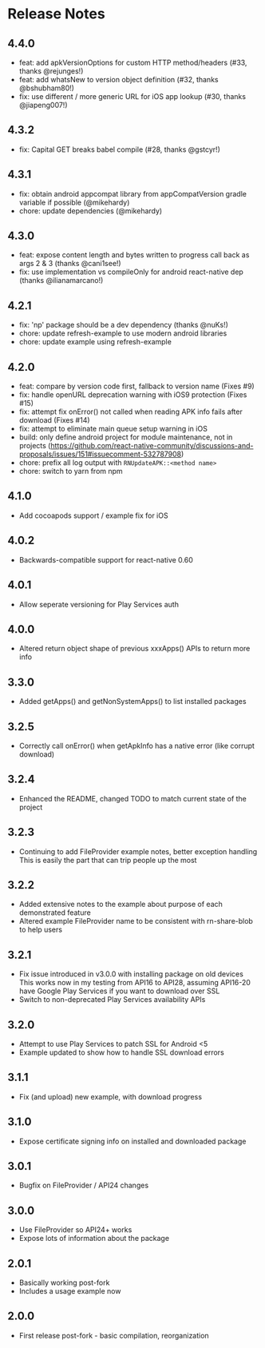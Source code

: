# Release Notes

## 4.4.0

- feat: add apkVersionOptions for custom HTTP method/headers (#33, thanks @rejunges!)
- feat: add whatsNew to version object definition (#32, thanks @bshubham80!)
- fix: use different / more generic URL for iOS app lookup (#30, thanks @jiapeng007!)

## 4.3.2

- fix: Capital GET breaks babel compile (#28, thanks @gstcyr!)

## 4.3.1

- fix: obtain android appcompat library from appCompatVersion gradle variable if possible (@mikehardy)
- chore: update dependencies (@mikehardy)

## 4.3.0

- feat: expose content length and bytes written to progress call back as args 2 & 3 (thanks @cani1see!)
- fix: use implementation vs compileOnly for android react-native dep (thanks @ilianamarcano!)

## 4.2.1

- fix: 'np' package should be a dev dependency (thanks @nuKs!)
- chore: update refresh-example to use modern android libraries
- chore: update example using refresh-example

## 4.2.0

- feat: compare by version code first, fallback to version name (Fixes #9)
- fix: handle openURL deprecation warning with iOS9 protection (Fixes #15)
- fix: attempt fix onError() not called when reading APK info fails after download (Fixes #14)
- fix: attempt to eliminate main queue setup warning in iOS
- build: only define android project for module maintenance, not in projects (https://github.com/react-native-community/discussions-and-proposals/issues/151#issuecomment-532787908)
- chore: prefix all log output with `RNUpdateAPK::<method name>`
- chore: switch to yarn from npm

## 4.1.0

- Add cocoapods support / example fix for iOS

## 4.0.2

- Backwards-compatible support for react-native 0.60

## 4.0.1

- Allow seperate versioning for Play Services auth

## 4.0.0

- Altered return object shape of previous xxxApps() APIs to return more info

## 3.3.0

- Added getApps() and getNonSystemApps() to list installed packages

## 3.2.5

- Correctly call onError() when getApkInfo has a native error (like corrupt download)

## 3.2.4

- Enhanced the README, changed TODO to match current state of the project

## 3.2.3

- Continuing to add FileProvider example notes, better exception handling
  This is easily the part that can trip people up the most

## 3.2.2

- Added extensive notes to the example about purpose of each demonstrated feature
- Altered example FileProvider name to be consistent with rn-share-blob to help users

## 3.2.1

- Fix issue introduced in v3.0.0 with installing package on old devices
  This works now in my testing from API16 to API28, assuming API16-20 have Google Play
  Services if you want to download over SSL
- Switch to non-deprecated Play Services availability APIs

## 3.2.0

- Attempt to use Play Services to patch SSL for Android <5
- Example updated to show how to handle SSL download errors

## 3.1.1

- Fix (and upload) new example, with download progress

## 3.1.0

- Expose certificate signing info on installed and downloaded package

## 3.0.1

- Bugfix on FileProvider / API24 changes

## 3.0.0

- Use FileProvider so API24+ works
- Expose lots of information about the package

## 2.0.1

- Basically working post-fork
- Includes a usage example now

## 2.0.0

- First release post-fork - basic compilation, reorganization

